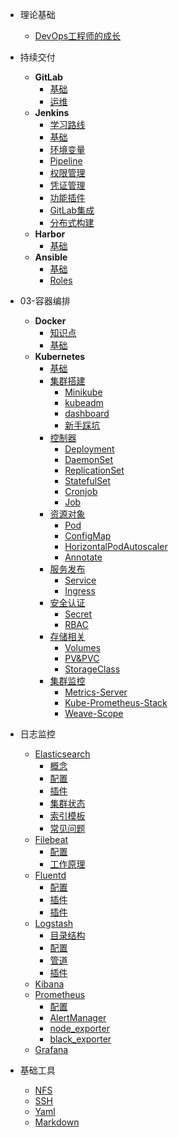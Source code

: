 - 理论基础
  - [DevOps工程师的成长](README.md)

- 持续交付
  - **GitLab**
    - [基础](02-CICD/021-版本控制/GitLab/GitLab-基础.md)
    - [运维](02-CICD/021-版本控制/GitLab/GitLab-运维.md)
  - **Jenkins**
    - [学习路线](02-CICD/023-集成工具/Jenkins/Jenkins-学习路线.md)
    - [基础](02-CICD/023-集成工具/Jenkins/Jenkins-基础.md)
    - [环境变量](02-CICD/023-集成工具/Jenkins/Jenkins-环境变量.md)
    - [Pipeline](02-CICD/023-集成工具/Jenkins/Jenkins-Pipeline.md)
    - [权限管理](02-CICD/023-集成工具/Jenkins/Jenkins-权限管理.md)
    - [凭证管理](02-CICD/023-集成工具/Jenkins/Jenkins-凭证管理.md)
    - [功能插件](02-CICD/023-集成工具/Jenkins/Jenkins-功能插件.md)
    - [GitLab集成](02-CICD/023-集成工具/Jenkins/Jenkins-gitlab集成.md)
    - [分布式构建](02-CICD/023-集成工具/Jenkins/Jenkins-分布式构建.md)
  - **Harbor**
    - [基础](02-CICD/024-制品库/Harbor/Harbor-基础.md)
  - **Ansible**
    - [基础](02-CICD/025-配置管理/Ansible/Ansible-基础.md)
    - [Roles](02-CICD/025-配置管理/Ansible/Ansible-Roles.md)
- 03-容器编排
  - **Docker**
    - [知识点](03-容器编排/Docker/Docker-知识点.md)
    - [基础](03-容器编排/Docker/Docker-基础.md)
  - **Kubernetes**
    - [基础](03-容器编排/Kubernetes/K8S-基础.md)
    - [集群搭建](03-容器编排/Kubernetes/K8S-集群搭建/README.md)
      - [Minikube](03-容器编排/Kubernetes/K8S-集群搭建/K8S-Minikube.md)
      - [kubeadm](03-容器编排/Kubernetes/K8S-集群搭建/K8S-kubeadm.md)
      - [dashboard](03-容器编排/Kubernetes/K8S-集群搭建/K8S-dashboard.md)
      - [新手踩坑](03-容器编排/Kubernetes/K8S-集群搭建/K8S-新手踩坑.md)
    - [控制器](03-容器编排/Kubernetes/K8S-控制器/README.md)
      - [Deployment](03-容器编排/Kubernetes/K8S-控制器/K8S-Deployment.md)
      - [DaemonSet](03-容器编排/Kubernetes/K8S-控制器/K8S-DaemonSet.md)
      - [ReplicationSet](03-容器编排/Kubernetes/K8S-控制器/K8S-ReplicationSet.md)
      - [StatefulSet](03-容器编排/Kubernetes/K8S-控制器/K8S-StatefulSet.md)
      - [Cronjob](03-容器编排/Kubernetes/K8S-控制器/K8S-Cronjob.md)
      - [Job](03-容器编排/Kubernetes/K8S-控制器/K8S-Job.md)
    - [资源对象](03-容器编排/Kubernetes/K8S-资源对象/README.md)
      - [Pod](03-容器编排/Kubernetes/K8S-资源对象/K8S-Pod.md)
      - [ConfigMap](03-容器编排/Kubernetes/K8S-资源对象/K8S-ConfigMap.md)
      - [HorizontalPodAutoscaler](03-容器编排/Kubernetes/K8S-资源对象/K8S-HorizontalPodAutoscaler.md)
      - [Annotate](03-容器编排/Kubernetes/K8S-资源对象/K8S-Annotate.md)
    - [服务发布](03-容器编排/Kubernetes/K8S-服务发布/README.md)
      - [Service](03-容器编排/Kubernetes/K8S-服务发布/K8S-Service.md)
      - [Ingress](03-容器编排/Kubernetes/K8S-服务发布/K8S-Ingress.md)
    - [安全认证](03-容器编排/Kubernetes/K8S-安全认证/README.md)
      - [Secret](03-容器编排/Kubernetes/K8S-安全认证/K8S-Secret.md)
      - [RBAC](03-容器编排/Kubernetes/K8S-安全认证/K8S-RBAC.md)
    - [存储相关](03-容器编排/Kubernetes/K8S-存储相关/README.md)
      - [Volumes](03-容器编排/Kubernetes/K8S-存储相关/Volumes.md)
      - [PV&PVC](03-容器编排/Kubernetes/K8S-存储相关/PV&PVC.md)
      - [StorageClass](03-容器编排/Kubernetes/K8S-存储相关/StorageClass.md)
    - [集群监控](03-容器编排/Kubernetes/K8S-集群监控/README.md)
      - [Metrics-Server](03-容器编排/Kubernetes/K8S-集群监控/Metrics-Server.md)
      - [Kube-Prometheus-Stack](03-容器编排/Kubernetes/K8S-集群监控/Kube-Prometheus-Stack.md)
      - [Weave-Scope](03-容器编排/Kubernetes/K8S-集群监控/Weave-Scope.md)

- 日志监控
  - [Elasticsearch](04-日志监控/ElasticStack/Elasticsearch/README.md)
    - [概念](04-日志监控/ElasticStack/Elasticsearch/Elasticsearch-概念.md)
    - [配置](04-日志监控/ElasticStack/Elasticsearch/Elasticsearch-配置.md)
    - [插件](04-日志监控/ElasticStack/Elasticsearch/Elasticsearch-插件.md)
    - [集群状态](04-日志监控/ElasticStack/Elasticsearch/Elasticsearch-集群状态.md)
    - [索引模板](04-日志监控/ElasticStack/Elasticsearch/Elasticsearch-索引模板.md)
    - [常见问题](04-日志监控/ElasticStack/Elasticsearch/Elasticsearch-常见问题.md)  
  - [Filebeat](04-日志监控/ElasticStack/Filebeat/README.md)
    - [配置](04-日志监控/ElasticStack/Filebeat/Filebeat-配置.md)
    - [工作原理](04-日志监控/ElasticStack/Filebeat/Filebeat-工作原理.md)
  - [Fluentd](04-日志监控/ElasticStack/Fluentd/README.md)
    - [配置](04-日志监控/ElasticStack/Fluentd/Fluentd-配置.md)
    - [插件](04-日志监控/ElasticStack/Fluentd/Fluentd-插件.md)
    - [插件](04-日志监控/ElasticStack/Fluentd/Fluentd-插件.md)
  - [Logstash](04-日志监控/ElasticStack/Logstash/README.md)
    - [目录结构](04-日志监控/ElasticStack/Logstash/Logstash-目录结构.md)
    - [配置](04-日志监控/ElasticStack/Logstash/Logstash-配置.md)
    - [管道](04-日志监控/ElasticStack/Logstash/Logstash-管道.md)
    - [插件](04-日志监控/ElasticStack/Logstash/Logstash-插件.md)
  - [Kibana](04-日志监控/ElasticStack/Kibana/README.md)
  - [Prometheus](04-日志监控/ElasticStack/Prometheus/Prometheus-基础.md)
    - [配置](04-日志监控/ElasticStack/Prometheus/Prometheus-配置.md)
    - [AlertManager](04-日志监控/ElasticStack/Prometheus/AlertManager.md)
    - [node_exporter](04-日志监控/ElasticStack/Prometheus/node_exporter.md)
    - [black_exporter](04-日志监控/ElasticStack/Prometheus/black_exporter.md)
  - [Grafana](04-日志监控/Grafana/README.md)
- 基础工具
  - [NFS](01-Base/NFS.md)
  - [SSH](01-Base/SSH.md)
  - [Yaml](01-Base/Yaml.md)
  - [Markdown](01-Base/Markdown.md)